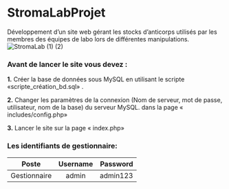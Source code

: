 # StromaLabProjet
Développement d’un site web gérant les stocks d’anticorps utilisés par les membres des équipes de labo lors de différentes manipulations.
![StromaLab  (1) (2)](https://user-images.githubusercontent.com/37422000/87357185-c1ad0f80-c563-11ea-9808-a85552d4e120.gif)

### Avant de lancer le site vous devez :
**1.** Créer la base de données sous MySQL en utilisant le scripte «scripte_création_bd.sql» .

**2.** Changer les paramètres de la connexion (Nom de serveur, mot de passe, utilisateur, nom de la base) du serveur MySQL.
dans la page « includes/config.php»

**3.** Lancer le site sur la page « index.php»

### Les identifiants de gestionnaire:

| Poste            | Username | Password |
| -------------    |:--------:| --------:|
|Gestionnaire      |admin     |admin123  |

